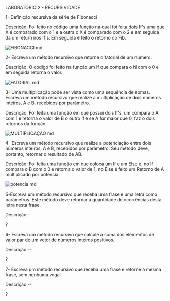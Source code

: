 LABORATORIO 2 - RECURSIVIDADE

1- Definição recursiva da série de Fibonacci

Descrição: Foi feito no código uma função na qual foi feita dois If's uma que X é comparado com o 1 e a outra o X é comparado com o 2 e em seguida da um return nos If's. Em seguida é feito o retorno do Fib.

![FIBONACCI md](https://user-images.githubusercontent.com/101759423/187114062-959cf7a3-9925-4b22-a564-0a6c4eb60a96.jpeg)

2- Escreva um método recursivo que retorne o fatorial de um número.

Descrição: O código foi feito na função um If que compara o N com o 0 e em seguida retorna o valor.

![FATORIAL md](https://user-images.githubusercontent.com/101759423/187114170-a4683ea1-b6c4-4366-9e43-e3175c4d72a9.jpeg)

3- Uma multiplicação pode ser vista como uma sequência de somas. Escreva um método recursivo que realize a multiplicação de dois números inteiros, A e B, recebidos por parâmetro.

Descrição: Foi feita uma função em que possui dois If's, um compara o A com 1 e retorna o valor de B o outro If é se A for maior que 0, faz o dois retornos da função.

![MULTIPLICAÇÃO md](https://user-images.githubusercontent.com/101759423/187114244-bfb5ad01-d4d9-4edf-b58c-a42ce77801b4.jpeg)

4- Escreva um método recursivo que realize a potenciação entre dois números inteiros, A e B, recebidos por parâmetro. Seu método deve, portanto, retornar o resultado de AB.

Descrição: Foi feita uma função em que coloca um If e um Else e, no If compara o B com o 0 e retorna o valor de 1, no Else é feito um Retorno de A multiplicado por potencia.

![potencia md](https://user-images.githubusercontent.com/101759423/187114311-eb4574c3-5c91-4b4d-8a14-0e796be8ee0a.jpeg)

5-Escreva um método recursivo que receba uma frase e uma letra como parâmetros. Este método deve retornar a quantidade de ocorrências desta letra nesta frase.

Descrição:--

?

6- Escreva um método recursivo que calcule a soma dos elementos de valor par de um vetor de números inteiros positivos.

Descrição:--

?

7- Escreva um método recursivo que receba uma frase e retorne a mesma frase, sem nenhuma vogal. 

Descrição:--

?
